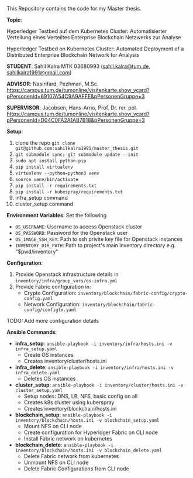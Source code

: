 This Repository contains the code for my Master thesis.

**Topic**: 

Hyperledger Testbed auf dem Kubernetes Cluster: Automatisierter Verteilung eines Verteiltes Enterprise Blockchain
Netzwerks zur Analyse

Hyperledger Testbed on Kubernetes Cluster: Automated Deployment of a Distributed Enterprise Blockchain Network for Analysis

**STUDENT**: Sahil Kalra MTK 03680993 (sahil.kalra@tum.de, sahilkalra1991@gmail.com)

**ADVISOR**: Nasirifard, Pezhman, M.Sc. https://campus.tum.de/tumonline/visitenkarte.show_vcard?pPersonenId=69107A54C9A9AFFE&pPersonenGruppe=3

**SUPERVISOR**: Jacobsen, Hans-Arno, Prof. Dr. rer. pol. https://campus.tum.de/tumonline/visitenkarte.show_vcard?pPersonenId=D04C0FA2A1AB7B18&pPersonenGruppe=3


**Setup**:
1. clone the repo `git clone git@github.com:sahilkalra1991/master_thesis.git`
2. `git submodule sync; git submodule update --init`
2. `sudo apt install python-pip`
2. `pip install virtualenv`
2. `virtualenv --python=python3 venv`
3. `source venv/bin/activate`
4. `pip install -r requirements.txt`
5. `pip install -r kubespray/requirements.txt`
6. infra_setup command
7. cluster_setup command


**Environment Variables**: Set the following
* `OS_USERNAME`: Username to access Openstack cluster
* `OS_PASSWORD`: Password for the Openstack user 
* `OS_IMAGE_SSH_KEY`: Path to ssh privite key file for Openstack instances
* `INVENTORY_DIR_PATH`: Path to project's main inventory directory e.g. "$pwd/inventory"


**Configuration**:
1. Provide Openstack infrastructure details in `inventory/infra/group_vars/os-infra.yml`
2. Provide Fabric configuration in:
    * Crypto Configuration: `inventory/blockchain/fabric-config/crypto-config.yaml`
    * Network Configuration: `inventory/blockchain/fabric-config/configtx.yaml`


TODO: Add more configuration details


**Ansible Commands**:
  * **infra_setup**: `ansible-playbook -i inventory/infra/hosts.ini -v infra_setup.yaml`
    * Create OS instances
    * Creates inventory/cluster/hosts.ini
  * **infra_delete**: `ansible-playbook -i inventory/infra/hosts.ini -v infra_delete.yaml`
    * Deletes OS instances
  * **cluster_setup**: `ansible-playbook -i inventory/cluster/hosts.ini -v cluster_setup.yaml `
    * Setup nodes: DNS, LB, NFS, basic config on all
    * Creates k8s cluster using kuberspray
    * Creates inventory/blockchain/hosts.ini
  * **blockchain_setup**: `ansible-playbook -i inventory/blockchain/hosts.ini -v blockchain_setup.yaml `
    * Mount NFS on CLI node
    * Create configuration for Hyperldger Fabric on CLI node
    * Install Fabric network on kubernetes
  * **blockchain_delete**: `ansible-playbook -i inventory/blockchain/hosts.ini -v blockchain_delete.yaml `
    * Delete Fabric network from kubernetes
    * Unmount NFS on CLI node
    * Delete Fabric Configurations from CLI node


